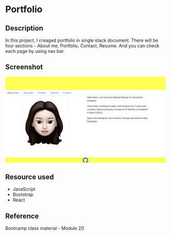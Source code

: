 # Portfolio

## Description
In this project, I creaged portfolio in single stack document. There will be four sections - About me, Portfolio, Contact, Resume. And you can check each page by using nav bar.

## Screenshot
<img src="src/components/image/screenshotimg.png" />

## Resource used
* JavaScript
* Bootstrap
* React

## Reference
Bootcamp class material - Module 20